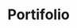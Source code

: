 # Portifolio

<!DOCTYPE html>
<html>
<head>
	<style media="screen" type="text/css">
	
	 #library{
  
  margin-top:66px;
  
}

#computer{
  margin-top:160px;
  
}

#code{
  margin-top:-123px;
  
 
}

.post-content{
  margin-right:40px;
  margin-top:-400px;
 
}


.pages{
 margin-left:240px;
}


.mandela{
  width:170px;
  display:inline-block;
  
}

.quote-machine{
  width:170px;
  display:inline-block;
}

.weather-app{
  width:170px;
  display:inline-block;
}

.wikipedia-viewer{
  
  width:170px;
  display:inline-block;
  
}

.twitch{
  
  width:170px;
  display:inline-block;
  
}

.social-buttons{
  
  margin-top:120px;
  margin-left:400px;
 
  
}

.text-quoted{
  
  font-family:'Bungee Inline', cursive;
    font-size:40px;
    color:black;
  text-weight:bold;
  
}
  
  h1{
    font-family:'Orbitron', sans-serif;
    margin-top:20px;
    font-size:30px;
    color:#0000FF;
    
  }

.navbar{
  background-color:black;
}

.home{
  color:;
  background-color:;
  font-weight:bold;
}

.social{
  font-weight:bold;
}

.portifolio{
  color:;
  background-color:;
  font-weight:bold;
}

.contact{
  color:;
  background-color:;
  font-weight:bold;
}

.linkedin{
  color:black;
  font-weight:bold;
  background-color:#007bb6;
  font-size:20px;
}

.fa-linkedin{
  color:white;
}
.github{
  font-size:20px;
  color:black;
}
.fcc{
  color:white;
  background-color:#006400;
  font-size:20px;
}

.twitter{
  color:white;
  font-weight:bold;
  background-color:#55ACEE;
  font-size:20px;
}

.me{
  width:170px;
  border-radius:50%;
  margin-left:600px;
  
  
}

.email{
  font-family:'Bungee Inline', cursive;
  font-size:50px;
  color:white;
  font-weight:bold;
}

.contact2{
  color:blue;
}

body{
  background-color:black;
}


	
	
	</style>
	
	

</head>
<div class="container-fluid">
  <div class="row">
    <div class="col-xs-12 col-xm-10 col-xs-offset-1 col-xs-8 col-xs-offset-2">
       <body>
       
         <link rel="stylesheet" href="//maxcdn.bootstrapcdn.com/font-awesome/4.7.0/css/font-awesome.min.css"/>
         <link href="https://fonts.googleapis.com/css?family=Bungee+Inline" rel="stylesheet">
         <link href="https://fonts.googleapis.com/css?family=Orbitron" rel="stylesheet">
         
         <nav class="navbar navbar-default navbar-fixed-top">
           <div class="collapse navbar-collapse navHeaderCollapse">
           <div class="row">
           <div class="col-xs-12 col-xs-8 col-xs-6 col-sm-10 col-sm-offset-1 col-md-8 col-md-offset-2">
            <h1 class="text-center">
             <a href="#library"> <button class="btn home">
                Home
              </button></a>
             <a href="#computer"><button class="btn social">
           Social
               </button></a>
              -- Thiago Cruz Web Solutions -- 
            <a href="#code"> <button class="btn portifolio">
               Portifolio
              </button></a>
              <a href="#telephone"><button class="btn contact">
              Contact
                </button></a>
             </h1>
             </nav>
         </div>
           </div>
           </div>
         
         
         
          <div class="container-fluid"> <img class="img-responsive center-block" id="library" src="https://s22.postimg.org/rqf50kpr5/books2.jpg">
            <div class="container-fluid post-content text-center text-quoted"><quote><p>"<u>Everything</u> that exists was once created from <u>nothing</u>. Go out and create <u>something</u>! It may become <u>everything</u> to somebody."</p><footer><cite>Unkown</cite></footer></quote>
            </div>
         </div>
         
         <div class="container-fluid"><img class="img-responsive center-block" id="computer" src="https://s22.postimg.org/6blubpigh/computer2.jpg">

            
                <div class="social-buttons">               <div class="row">
             <div class="col-xs-12">
           <div class="post-content">
         <a href="https://ca.linkedin.com/in/thiago-cruz-2451315b" target="_blank"><button class="btn linkedin">Linked<i class="fa fa-linkedin"></i></button></a>
             <a href="https://github.com/thy705" target="_blank"><button class="btn github"><i class="fa fa-github">github</i>
               </button></a>
             <a href="https://www.freecodecamp.com/thy705" target="_blank"><button class="btn fcc"><i class="fa fa-free-code-camp">freeCodeCamp</i></button></a>
             <a href="https://twitter.com/thy705" target="_blank"><button class="btn twitter"><i class="fa fa-twitter">twitter</i></button></a>
               </div>
               </div>
             </div>
           </div>
         </div>
         
         <div class="container-fluid">
           <img class="img-responsive center-block" id="code" src="https://s22.postimg.org/jpqqhl18h/code2.jpg">
           
             <div class="row">
               <div class="pages">
               <div class="post-content">
                  <a href="https://codepen.io/thy705/full/VmePyB/" target="_blank"> <img class="thumbnail mandela" src="https://s13.postimg.org/yygazu1jb/mandela_thumbnail.jpg" title="A tribute page to Mandela"></a>
                 <a href="https://codepen.io/thy705/full/JWNMgQ/" target="_blank"><img class="thumbnail quote-machine" src="https://s11.postimg.org/wi6rf8msj/Random_Quote_Machine.png" title="Random Quote Machine"></a>
                 <a href="https://codepen.io/thy705/full/BWgeQW/"target="_blank"><img class="thumbnail weather-app" src="https://s11.postimg.org/isjmfx5gj/weather.jpg" title="Weather App"></a>
                 
                 <a href="https://codepen.io/thy705/full/OmOLYE/" target="_blank"><img class="thumbnail wikipedia-viewer" src="https://s13.postimg.org/icbqfamx3/Wikipedia_Viewer.jpg" title="Wikipedia Viewer"></a>
                 
                 <a href="https://codepen.io/thy705/full/ZKNORM/" target="_blank"><img class="thumbnail twitch" src="https://s30.postimg.org/ndl2fbklt/Twitch.Tv_Channel.png" title="Twitch.TV Channels"></a>
                 
                 </div>
               </div>
             </div>
           </div>
         
         
           
         
         <div class="container-fluid"><img class="img-responsive center-block" id="telephone" src="https://s16.postimg.org/fhm5zp2o5/telephone2.jpg">
      <img class="me img-responsive center-block post-content" src="https://s11.postimg.org/3liz8muzn/170520132571.jpg">
      
           <p class="email text-center">Contact: thy705@gmail.com</p>
      </div>
	  
	  
          
      </body>
    </div>
  </div>
</div>
</html>
